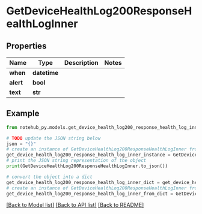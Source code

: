 # GetDeviceHealthLog200ResponseHealthLogInner


## Properties

Name | Type | Description | Notes
------------ | ------------- | ------------- | -------------
**when** | **datetime** |  | 
**alert** | **bool** |  | 
**text** | **str** |  | 

## Example

```python
from notehub_py.models.get_device_health_log200_response_health_log_inner import GetDeviceHealthLog200ResponseHealthLogInner

# TODO update the JSON string below
json = "{}"
# create an instance of GetDeviceHealthLog200ResponseHealthLogInner from a JSON string
get_device_health_log200_response_health_log_inner_instance = GetDeviceHealthLog200ResponseHealthLogInner.from_json(json)
# print the JSON string representation of the object
print(GetDeviceHealthLog200ResponseHealthLogInner.to_json())

# convert the object into a dict
get_device_health_log200_response_health_log_inner_dict = get_device_health_log200_response_health_log_inner_instance.to_dict()
# create an instance of GetDeviceHealthLog200ResponseHealthLogInner from a dict
get_device_health_log200_response_health_log_inner_from_dict = GetDeviceHealthLog200ResponseHealthLogInner.from_dict(get_device_health_log200_response_health_log_inner_dict)
```
[[Back to Model list]](../README.md#documentation-for-models) [[Back to API list]](../README.md#documentation-for-api-endpoints) [[Back to README]](../README.md)



